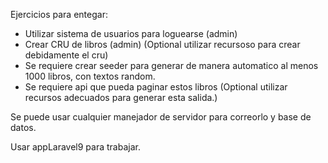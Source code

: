 Ejercicios para entegar:

 - Utilizar sistema de usuarios para loguearse  (admin)
 - Crear CRU de libros (admin) (Optional utilizar recursoso para crear debidamente el cru)
 - Se requiere crear seeder para generar de manera automatico al menos 1000 libros, con textos random. 
 - Se requiere api que pueda paginar estos libros (Optional utilizar recursos adecuados para generar esta salida.)

 Se puede usar cualquier manejador de servidor para correorlo y base de datos. 
 
 Usar appLaravel9 para trabajar.
